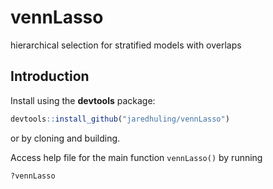 # vennLasso
hierarchical selection for stratified models with overlaps




## Introduction


Install using the **devtools** package:

```r
devtools::install_github("jaredhuling/vennLasso")
```

or by cloning and building.


Access help file for the main function ``vennLasso()`` by running

```r
?vennLasso
```



